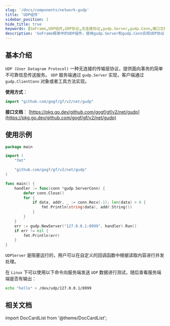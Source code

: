 ```yaml
---
slug: '/docs/components/network-gudp'
title: 'UDP组件'
sidebar_position: 1
hide_title: true
keywords: [GoFrame,UDP组件,UDP协议,无连接协议,gudp.Server,gudp.Conn,接口文档,gudp用法,NewServer,SetAddress]
description: 'GoFrame框架中的UDP组件，使用gudp.Server和gudp.Conn实现UDP协议的简单不可靠信息传送服务。通过示例代码展示如何创建和运行UDP服务器，并提供了相关接口文档链接供参考。'
---
```


## 基本介绍
`UDP (User Datagram Protocol)` 一种无连接的传输层协议，提供面向事务的简单不可靠信息传送服务。 `UDP` 服务端通过 `gudp.Server` 实现，客户端通过 `gudp.ClientConn` 对象或者工具方法实现。

**使用方式**：

```go
import "github.com/gogf/gf/v2/net/gudp"
```

**接口文档**： [https://pkg.go.dev/github.com/gogf/gf/v2/net/gudp](https://pkg.go.dev/github.com/gogf/gf/v2/net/gudp)


## 使用示例

```go
package main

import (
	"fmt"

	"github.com/gogf/gf/v2/net/gudp"
)

func main() {
	handler := func(conn *gudp.ServerConn) {
		defer conn.Close()
		for {
			if data, addr, _ := conn.Recv(-1); len(data) > 0 {
				fmt.Println(string(data), addr.String())
			}
		}
	}
	err := gudp.NewServer("127.0.0.1:8999", handler).Run()
	if err != nil {
		fmt.Println(err)
	}
}
```

`UDPServer` 是阻塞运行的，用户可以在自定义的回调函数中根据读取内容进行并发处理。

在 `Linux` 下可以使用以下命令向服务端发送 `UDP` 数据进行测试，随后查看服务端端是否有输出：

```bash
echo "hello" > /dev/udp/127.0.0.1/8999
```

## 相关文档
import DocCardList from '@theme/DocCardList';

<DocCardList />